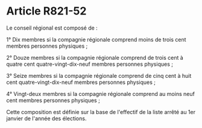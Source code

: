 # Article R821-52

<p>Le conseil régional est composé de :</p><p>1° Dix membres si la compagnie régionale comprend moins de trois cent membres personnes physiques ;</p><p>2° Douze membres si la compagnie régionale comprend de trois cent à quatre cent quatre-vingt-dix-neuf membres personnes physiques ;</p><p>3° Seize membres si la compagnie régionale comprend de cinq cent à huit cent quatre-vingt-dix-neuf membres personnes physiques ;</p><p>4° Vingt-deux membres si la compagnie régionale comprend au moins neuf cent membres personnes physiques ;</p><p>Cette composition est définie sur la base de l'effectif de la liste arrêté au 1er janvier de l'année des élections.</p>